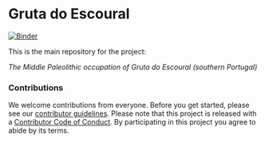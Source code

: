 
<!-- README.md is generated from README.Rmd. Please edit that file -->

# Gruta do Escoural

[![Binder](https://mybinder.org/badge_logo.svg)](https://mybinder.org/v2/gh///master?urlpath=rstudio)

This is the main repository for the project:

*The Middle Paleolithic occupation of Gruta do Escoural (southern
Portugal)*

### Contributions

We welcome contributions from everyone. Before you get started, please
see our [contributor guidelines](CONTRIBUTING.md). Please note that this
project is released with a [Contributor Code of Conduct](CONDUCT.md). By
participating in this project you agree to abide by its terms.
